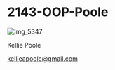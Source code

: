 # 2143-OOP-Poole

![img_5347](https://cloud.githubusercontent.com/assets/16871087/12540989/0781e0e8-c2d6-11e5-87b7-0561398833c9.jpg)

Kellie Poole 

kellieapoole@gmail.com
